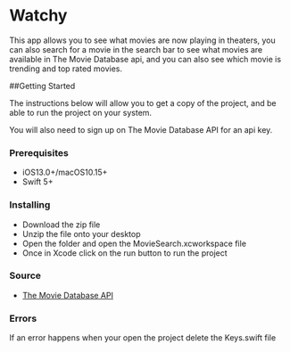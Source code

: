 # Watchy

This app allows you to see what movies are now playing in theaters, you can also search for a movie in the search bar to see what movies
are available in The Movie Database api, and you can also see which movie is trending and top rated movies.

##Getting Started

The instructions below will allow you to get a copy of the project, and be able to run the project on your system.

You will also need to sign up on The Movie Database API for an api key.

### Prerequisites

* iOS13.0+/macOS10.15+
* Swift 5+

### Installing

* Download the zip file
* Unzip the file onto your desktop
* Open the folder and open the MovieSearch.xcworkspace file
* Once in Xcode click on the run button to run the project

### Source

* [The Movie Database API](https://developers.themoviedb.org/3/getting-started/introduction)

### Errors

If an error happens when your open the project delete the Keys.swift file
